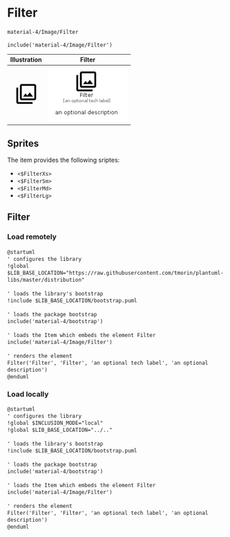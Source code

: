 # Filter


```text
material-4/Image/Filter
```

```text
include('material-4/Image/Filter')
```



| Illustration | Filter |
| :---: | :---: |
| ![illustration for Illustration](../../material-4/Image/Filter.png) | ![illustration for Filter](../../material-4/Image/Filter.Local.png) |



## Sprites
The item provides the following sriptes:

- `<$FilterXs>`
- `<$FilterSm>`
- `<$FilterMd>`
- `<$FilterLg>`





## Filter

### Load remotely
```plantuml
@startuml
' configures the library
!global $LIB_BASE_LOCATION="https://raw.githubusercontent.com/tmorin/plantuml-libs/master/distribution"

' loads the library's bootstrap
!include $LIB_BASE_LOCATION/bootstrap.puml

' loads the package bootstrap
include('material-4/bootstrap')

' loads the Item which embeds the element Filter
include('material-4/Image/Filter')

' renders the element
Filter('Filter', 'Filter', 'an optional tech label', 'an optional description')
@enduml
```

### Load locally
```plantuml
@startuml
' configures the library
!global $INCLUSION_MODE="local"
!global $LIB_BASE_LOCATION="../.."

' loads the library's bootstrap
!include $LIB_BASE_LOCATION/bootstrap.puml

' loads the package bootstrap
include('material-4/bootstrap')

' loads the Item which embeds the element Filter
include('material-4/Image/Filter')

' renders the element
Filter('Filter', 'Filter', 'an optional tech label', 'an optional description')
@enduml
```

